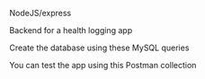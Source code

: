 NodeJS/express

Backend for a health logging app

Create the database using these MySQL queries

You can test the app using this Postman collection
